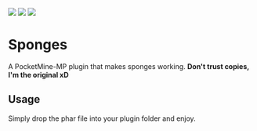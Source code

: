 [![](https://poggit.pmmp.io/shield.state/Sponges)](https://poggit.pmmp.io/p/Sponges)
[![](https://poggit.pmmp.io/shield.api/Sponges)](https://poggit.pmmp.io/p/Sponges)
[![](https://poggit.pmmp.io/shield.dl.total/Sponges)](https://poggit.pmmp.io/p/Sponges)

# Sponges
A PocketMine-MP plugin that makes sponges working. **Don't trust copies, I'm the original xD**

## Usage
Simply drop the phar file into your plugin folder and enjoy.
